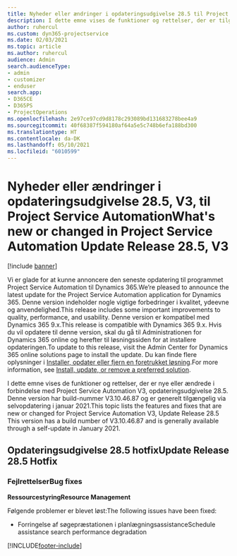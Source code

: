 ```yaml
---
title: Nyheder eller ændringer i opdateringsudgivelse 28.5 til Project Service Automation hotfix V3
description: I dette emne vises de funktioner og rettelser, der er tilgængelige i Project Service Automation, opdateringsudgivelse 28.5 hotfix, V3.
author: ruhercul
ms.custom: dyn365-projectservice
ms.date: 02/03/2021
ms.topic: article
ms.author: ruhercul
audience: Admin
search.audienceType:
- admin
- customizer
- enduser
search.app:
- D365CE
- D365PS
- ProjectOperations
ms.openlocfilehash: 2e97ce97cd9d8178c293089bd131683278bee4a9
ms.sourcegitcommit: 40f68387f594180af64a5e5c748b6efa188bd300
ms.translationtype: HT
ms.contentlocale: da-DK
ms.lasthandoff: 05/10/2021
ms.locfileid: "6010599"
---
```

# <a name="whats-new-or-changed-in-project-service-automation-update-release-285-v3"></a><span data-ttu-id="94f71-103">Nyheder eller ændringer i opdateringsudgivelse 28.5, V3, til Project Service Automation</span><span class="sxs-lookup"><span data-stu-id="94f71-103">What's new or changed in Project Service Automation Update Release 28.5, V3</span></span>

[!include [banner](../includes/psa-now-project-operations.md)]

<span data-ttu-id="94f71-104">Vi er glade for at kunne annoncere den seneste opdatering til programmet Project Service Automation til Dynamics 365.</span><span class="sxs-lookup"><span data-stu-id="94f71-104">We’re pleased to announce the latest update for the Project Service Automation application for Dynamics 365.</span></span> <span data-ttu-id="94f71-105">Denne version indeholder nogle vigtige forbedringer i kvalitet, ydeevne og anvendelighed.</span><span class="sxs-lookup"><span data-stu-id="94f71-105">This release includes some important improvements to quality, performance, and usability.</span></span> <span data-ttu-id="94f71-106">Denne version er kompatibel med Dynamics 365 9.x.</span><span class="sxs-lookup"><span data-stu-id="94f71-106">This release is compatible with Dynamics 365 9.x.</span></span> <span data-ttu-id="94f71-107">Hvis du vil opdatere til denne version, skal du gå til Administrationen for Dynamics 365 online og herefter til løsningssiden for at installere opdateringen.</span><span class="sxs-lookup"><span data-stu-id="94f71-107">To update to this release, visit the Admin Center for Dynamics 365 online solutions page to install the update.</span></span> <span data-ttu-id="94f71-108">Du kan finde flere oplysninger i [Installer, opdater eller fjern en foretrukket løsning](/power-platform/admin/install-remove-preferred-solution).</span><span class="sxs-lookup"><span data-stu-id="94f71-108">For more information, see [Install, update, or remove a preferred solution](/power-platform/admin/install-remove-preferred-solution).</span></span>

<span data-ttu-id="94f71-109">I dette emne vises de funktioner og rettelser, der er nye eller ændrede i forbindelse med Project Service Automation V3, opdateringsudgivelse 28.5. Denne version har build-nummer V3.10.46.87 og er generelt tilgængelig via selvopdatering i januar 2021.</span><span class="sxs-lookup"><span data-stu-id="94f71-109">This topic lists the features and fixes that are new or changed for Project Service Automation V3, Update Release 28.5 This version has a build number of V3.10.46.87 and is generally available through a self-update in January 2021.</span></span>

## <a name="update-release-285-hotfix"></a><span data-ttu-id="94f71-110">Opdateringsudgivelse 28.5 hotfix</span><span class="sxs-lookup"><span data-stu-id="94f71-110">Update Release 28.5 Hotfix</span></span>

### <a name="bug-fixes"></a><span data-ttu-id="94f71-111">Fejlrettelser</span><span class="sxs-lookup"><span data-stu-id="94f71-111">Bug fixes</span></span>

<span data-ttu-id="94f71-112">**Ressourcestyring**</span><span class="sxs-lookup"><span data-stu-id="94f71-112">**Resource Management**</span></span>

<span data-ttu-id="94f71-113">Følgende problemer er blevet løst:</span><span class="sxs-lookup"><span data-stu-id="94f71-113">The following issues have been fixed:</span></span>

- <span data-ttu-id="94f71-114">Forringelse af søgepræstationen i planlægningsassistance</span><span class="sxs-lookup"><span data-stu-id="94f71-114">Schedule assistance search performance degradation</span></span>



[!INCLUDE[footer-include](../includes/footer-banner.md)]